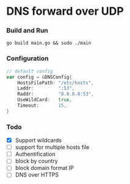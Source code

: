 # DNS forward over UDP

### Build and Run

```shell
go build main.go && sudo ./main
```

### Configuration

```go
// default config
var config = &DNSConfig{
	HostsFilePath: "/etc/hosts",
	Laddr:         ":53",
	Raddr:         "8.8.8.8:53",
	UseWildCard:   true,
	Timeout:       15,
}
```

### Todo

- [x] Support wildcards
- [ ] support for multiple hosts file
- [ ] Authentification
- [ ] block by country
- [ ] block domain format IP
- [ ] DNS over HTTPS
